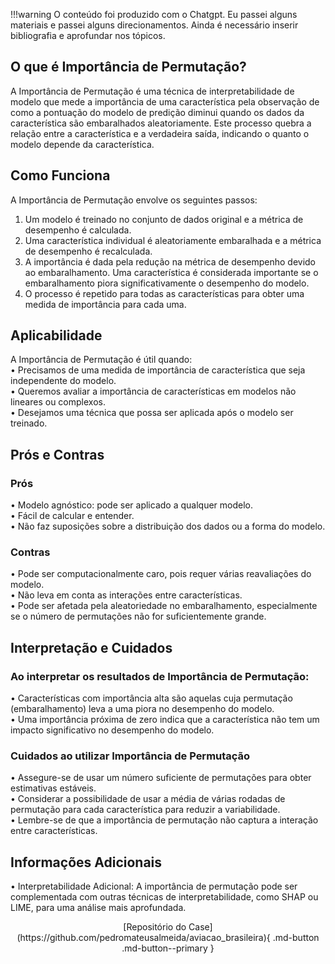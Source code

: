 !!!warning
    O conteúdo foi produzido com o Chatgpt. Eu passei alguns materiais e passei alguns direcionamentos. Ainda é necessário inserir bibliografia e aprofundar nos tópicos. 
## O que é Importância de Permutação?
A Importância de Permutação é uma técnica de interpretabilidade de modelo que mede a importância de uma característica pela observação de como a pontuação do modelo de predição diminui quando os dados da característica são embaralhados aleatoriamente. Este processo quebra a relação entre a característica e a verdadeira saída, indicando o quanto o modelo depende da característica.<br />
## Como Funciona
A Importância de Permutação envolve os seguintes passos:<br />
1.	Um modelo é treinado no conjunto de dados original e a métrica de desempenho é calculada.<br />
2.	Uma característica individual é aleatoriamente embaralhada e a métrica de desempenho é recalculada.<br />
3.	A importância é dada pela redução na métrica de desempenho devido ao embaralhamento. Uma característica é considerada importante se o embaralhamento piora significativamente o desempenho do modelo.<br />
4.	O processo é repetido para todas as características para obter uma medida de importância para cada uma.<br />
## Aplicabilidade
A Importância de Permutação é útil quando:<br />
•	Precisamos de uma medida de importância de característica que seja independente do modelo.<br />
•	Queremos avaliar a importância de características em modelos não lineares ou complexos.<br />
•	Desejamos uma técnica que possa ser aplicada após o modelo ser treinado.<br />
## Prós e Contras
### Prós
•	Modelo agnóstico: pode ser aplicado a qualquer modelo.<br />
•	Fácil de calcular e entender.<br />
•	Não faz suposições sobre a distribuição dos dados ou a forma do modelo.<br />
### Contras
•	Pode ser computacionalmente caro, pois requer várias reavaliações do modelo.<br />
•	Não leva em conta as interações entre características.<br />
•	Pode ser afetada pela aleatoriedade no embaralhamento, especialmente se o número de permutações não for suficientemente grande.<br />
## Interpretação e Cuidados
### Ao interpretar os resultados de Importância de Permutação:
•	Características com importância alta são aquelas cuja permutação (embaralhamento) leva a uma piora no desempenho do modelo.<br />
•	Uma importância próxima de zero indica que a característica não tem um impacto significativo no desempenho do modelo.<br />
### Cuidados ao utilizar Importância de Permutação
•	Assegure-se de usar um número suficiente de permutações para obter estimativas estáveis.<br />
•	Considerar a possibilidade de usar a média de várias rodadas de permutação para cada característica para reduzir a variabilidade.<br />
•	Lembre-se de que a importância de permutação não captura a interação entre características.<br />
## Informações Adicionais
•	Interpretabilidade Adicional: A importância de permutação pode ser complementada com outras técnicas de interpretabilidade, como SHAP ou LIME, para uma análise mais aprofundada.<br />


<center>
[Repositório do Case](https://github.com/pedromateusalmeida/aviacao_brasileira){ .md-button .md-button--primary }
<center>
&nbsp;&nbsp;&nbsp;&nbsp;&nbsp;&nbsp;&nbsp;&nbsp;&nbsp;&nbsp;